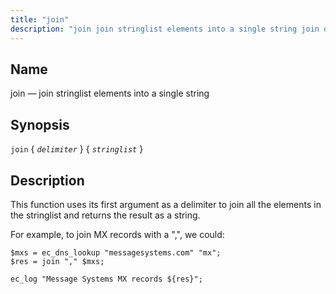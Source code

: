 ```yaml
---
title: "join"
description: "join join stringlist elements into a single string join delimiter stringlist This function uses its first argument as a delimiter to join all the elements in the stringlist and returns the result as a string For example to join MX records with a we could Example 16 114 join example..."
---
```


<a name="sieve.ref.join"></a> 
## Name

join — join stringlist elements into a single string

## Synopsis

`join` { *`delimiter`* } { *`stringlist`* }

<a name="idp31011056"></a> 
## Description

This function uses its first argument as a delimiter to join all the elements in the stringlist and returns the result as a string.

For example, to join MX records with a ",", we could:

<a name="example.join"></a> 


```
$mxs = ec_dns_lookup "messagesystems.com" "mx";
$res = join "," $mxs;

ec_log "Message Systems MX records ${res}";
```